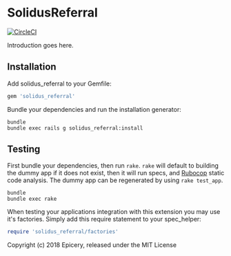 SolidusReferral
===============

[![CircleCI](https://circleci.com/gh/epicery/solidus_referral.svg?style=svg)](https://circleci.com/gh/epicery/solidus_referral)

Introduction goes here.

Installation
------------

Add solidus_referral to your Gemfile:

```ruby
gem 'solidus_referral'
```

Bundle your dependencies and run the installation generator:

```shell
bundle
bundle exec rails g solidus_referral:install
```

Testing
-------

First bundle your dependencies, then run `rake`. `rake` will default to building the dummy app if it does not exist, then it will run specs, and [Rubocop](https://github.com/bbatsov/rubocop) static code analysis. The dummy app can be regenerated by using `rake test_app`.

```shell
bundle
bundle exec rake
```

When testing your applications integration with this extension you may use it's factories.
Simply add this require statement to your spec_helper:

```ruby
require 'solidus_referral/factories'
```

Copyright (c) 2018 Epicery, released under the MIT License
